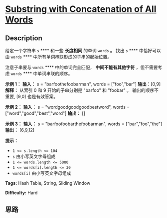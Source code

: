 # [Substring with Concatenation of All Words][title]

## Description

给定一个字符串 `s` **** 和一些 **长度相同** 的单词 `words` **。** 找出 `s` **** 中恰好可以由 `words`
**** 中所有单词串联形成的子串的起始位置。

注意子串要与 `words` **** 中的单词完全匹配， **中间不能有其他字符** ，但不需要考虑 `words` **** 中单词串联的顺序。

**示例 1：**
            **输入：** s = "barfoothefoobarman", words = ["foo","bar"]    **输出：**[0,9]    **解释：**    从索引 0 和 9 开始的子串分别是 "barfoo" 和 "foobar" 。    输出的顺序不重要, [9,0] 也是有效答案。    

**示例 2：**
            **输入：** s = "wordgoodgoodgoodbestword", words = ["word","good","best","word"]    **输出：** []    

**示例 3：**
            **输入：** s = "barfoofoobarthefoobarman", words = ["bar","foo","the"]    **输出：** [6,9,12]    

**提示：**

  * `1 <= s.length <= 104`
  * `s` 由小写英文字母组成
  * `1 <= words.length <= 5000`
  * `1 <= words[i].length <= 30`
  * `words[i]` 由小写英文字母组成


**Tags:** Hash Table, String, Sliding Window

**Difficulty:** Hard

## 思路

[title]: https://leetcode-cn.com/problems/substring-with-concatenation-of-all-words
